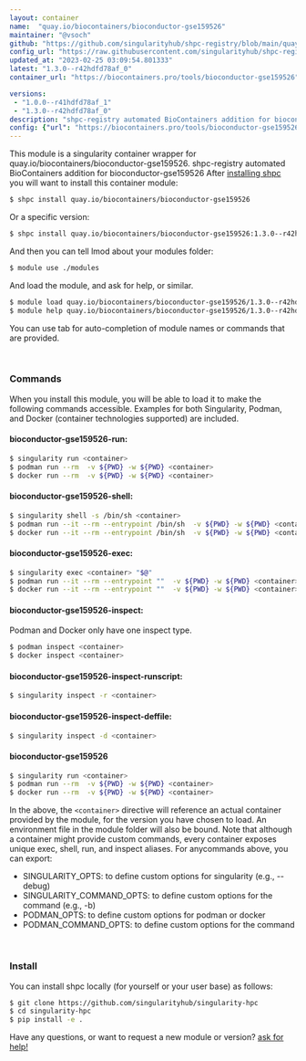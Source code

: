 ```yaml
---
layout: container
name:  "quay.io/biocontainers/bioconductor-gse159526"
maintainer: "@vsoch"
github: "https://github.com/singularityhub/shpc-registry/blob/main/quay.io/biocontainers/bioconductor-gse159526/container.yaml"
config_url: "https://raw.githubusercontent.com/singularityhub/shpc-registry/main/quay.io/biocontainers/bioconductor-gse159526/container.yaml"
updated_at: "2023-02-25 03:09:54.801333"
latest: "1.3.0--r42hdfd78af_0"
container_url: "https://biocontainers.pro/tools/bioconductor-gse159526"

versions:
 - "1.0.0--r41hdfd78af_1"
 - "1.3.0--r42hdfd78af_0"
description: "shpc-registry automated BioContainers addition for bioconductor-gse159526"
config: {"url": "https://biocontainers.pro/tools/bioconductor-gse159526", "maintainer": "@vsoch", "description": "shpc-registry automated BioContainers addition for bioconductor-gse159526", "latest": {"1.3.0--r42hdfd78af_0": "sha256:22f12c0eabbd88105c01f08f15a7c50c76e0ae46cbf72d5a3ec405ff616733e1"}, "tags": {"1.0.0--r41hdfd78af_1": "sha256:ef757966338a4647fbbdde4bca81cf8094a91fca68a2d8ddcdde645642012ea2", "1.3.0--r42hdfd78af_0": "sha256:22f12c0eabbd88105c01f08f15a7c50c76e0ae46cbf72d5a3ec405ff616733e1"}, "docker": "quay.io/biocontainers/bioconductor-gse159526"}
---
```


This module is a singularity container wrapper for quay.io/biocontainers/bioconductor-gse159526.
shpc-registry automated BioContainers addition for bioconductor-gse159526
After [installing shpc](#install) you will want to install this container module:


```bash
$ shpc install quay.io/biocontainers/bioconductor-gse159526
```

Or a specific version:

```bash
$ shpc install quay.io/biocontainers/bioconductor-gse159526:1.3.0--r42hdfd78af_0
```

And then you can tell lmod about your modules folder:

```bash
$ module use ./modules
```

And load the module, and ask for help, or similar.

```bash
$ module load quay.io/biocontainers/bioconductor-gse159526/1.3.0--r42hdfd78af_0
$ module help quay.io/biocontainers/bioconductor-gse159526/1.3.0--r42hdfd78af_0
```

You can use tab for auto-completion of module names or commands that are provided.

<br>

### Commands

When you install this module, you will be able to load it to make the following commands accessible.
Examples for both Singularity, Podman, and Docker (container technologies supported) are included.

#### bioconductor-gse159526-run:

```bash
$ singularity run <container>
$ podman run --rm  -v ${PWD} -w ${PWD} <container>
$ docker run --rm  -v ${PWD} -w ${PWD} <container>
```

#### bioconductor-gse159526-shell:

```bash
$ singularity shell -s /bin/sh <container>
$ podman run --it --rm --entrypoint /bin/sh  -v ${PWD} -w ${PWD} <container>
$ docker run --it --rm --entrypoint /bin/sh  -v ${PWD} -w ${PWD} <container>
```

#### bioconductor-gse159526-exec:

```bash
$ singularity exec <container> "$@"
$ podman run --it --rm --entrypoint ""  -v ${PWD} -w ${PWD} <container> "$@"
$ docker run --it --rm --entrypoint ""  -v ${PWD} -w ${PWD} <container> "$@"
```

#### bioconductor-gse159526-inspect:

Podman and Docker only have one inspect type.

```bash
$ podman inspect <container>
$ docker inspect <container>
```

#### bioconductor-gse159526-inspect-runscript:

```bash
$ singularity inspect -r <container>
```

#### bioconductor-gse159526-inspect-deffile:

```bash
$ singularity inspect -d <container>
```



#### bioconductor-gse159526

```bash
$ singularity run <container>
$ podman run --rm  -v ${PWD} -w ${PWD} <container>
$ docker run --rm  -v ${PWD} -w ${PWD} <container>
```


In the above, the `<container>` directive will reference an actual container provided
by the module, for the version you have chosen to load. An environment file in the
module folder will also be bound. Note that although a container
might provide custom commands, every container exposes unique exec, shell, run, and
inspect aliases. For anycommands above, you can export:

 - SINGULARITY_OPTS: to define custom options for singularity (e.g., --debug)
 - SINGULARITY_COMMAND_OPTS: to define custom options for the command (e.g., -b)
 - PODMAN_OPTS: to define custom options for podman or docker
 - PODMAN_COMMAND_OPTS: to define custom options for the command

<br>

### Install

You can install shpc locally (for yourself or your user base) as follows:

```bash
$ git clone https://github.com/singularityhub/singularity-hpc
$ cd singularity-hpc
$ pip install -e .
```

Have any questions, or want to request a new module or version? [ask for help!](https://github.com/singularityhub/singularity-hpc/issues)